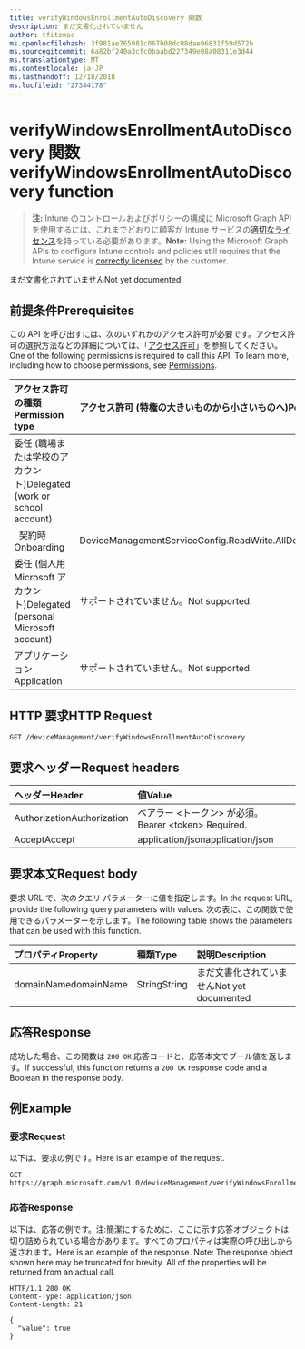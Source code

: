 ```yaml
---
title: verifyWindowsEnrollmentAutoDiscovery 関数
description: まだ文書化されていません
author: tfitzmac
ms.openlocfilehash: 3f981ae765981c067b08dc08dae96831f59d572b
ms.sourcegitcommit: 6a82bf240a3cfc0baabd227349e08a08311e3d44
ms.translationtype: MT
ms.contentlocale: ja-JP
ms.lasthandoff: 12/18/2018
ms.locfileid: "27344178"
---
```

# <a name="verifywindowsenrollmentautodiscovery-function"></a><span data-ttu-id="ccc26-103">verifyWindowsEnrollmentAutoDiscovery 関数</span><span class="sxs-lookup"><span data-stu-id="ccc26-103">verifyWindowsEnrollmentAutoDiscovery function</span></span>

> <span data-ttu-id="ccc26-104">**注:** Intune のコントロールおよびポリシーの構成に Microsoft Graph API を使用するには、これまでどおりに顧客が Intune サービスの[適切なライセンス](https://go.microsoft.com/fwlink/?linkid=839381)を持っている必要があります。</span><span class="sxs-lookup"><span data-stu-id="ccc26-104">**Note:** Using the Microsoft Graph APIs to configure Intune controls and policies still requires that the Intune service is [correctly licensed](https://go.microsoft.com/fwlink/?linkid=839381) by the customer.</span></span>

<span data-ttu-id="ccc26-105">まだ文書化されていません</span><span class="sxs-lookup"><span data-stu-id="ccc26-105">Not yet documented</span></span>
## <a name="prerequisites"></a><span data-ttu-id="ccc26-106">前提条件</span><span class="sxs-lookup"><span data-stu-id="ccc26-106">Prerequisites</span></span>
<span data-ttu-id="ccc26-p101">この API を呼び出すには、次のいずれかのアクセス許可が必要です。アクセス許可の選択方法などの詳細については、「[アクセス許可](/graph/permissions-reference)」を参照してください。</span><span class="sxs-lookup"><span data-stu-id="ccc26-p101">One of the following permissions is required to call this API. To learn more, including how to choose permissions, see [Permissions](/graph/permissions-reference).</span></span>

|<span data-ttu-id="ccc26-109">アクセス許可の種類</span><span class="sxs-lookup"><span data-stu-id="ccc26-109">Permission type</span></span>|<span data-ttu-id="ccc26-110">アクセス許可 (特権の大きいものから小さいものへ)</span><span class="sxs-lookup"><span data-stu-id="ccc26-110">Permissions (from most to least privileged)</span></span>|
|:---|:---|
|<span data-ttu-id="ccc26-111">委任 (職場または学校のアカウント)</span><span class="sxs-lookup"><span data-stu-id="ccc26-111">Delegated (work or school account)</span></span>||
| <span data-ttu-id="ccc26-112">&nbsp;&nbsp;契約時</span><span class="sxs-lookup"><span data-stu-id="ccc26-112">&nbsp; &nbsp; Onboarding</span></span> | <span data-ttu-id="ccc26-113">DeviceManagementServiceConfig.ReadWrite.All</span><span class="sxs-lookup"><span data-stu-id="ccc26-113">DeviceManagementServiceConfig.ReadWrite.All</span></span>|
|<span data-ttu-id="ccc26-114">委任 (個人用 Microsoft アカウント)</span><span class="sxs-lookup"><span data-stu-id="ccc26-114">Delegated (personal Microsoft account)</span></span>|<span data-ttu-id="ccc26-115">サポートされていません。</span><span class="sxs-lookup"><span data-stu-id="ccc26-115">Not supported.</span></span>|
|<span data-ttu-id="ccc26-116">アプリケーション</span><span class="sxs-lookup"><span data-stu-id="ccc26-116">Application</span></span>|<span data-ttu-id="ccc26-117">サポートされていません。</span><span class="sxs-lookup"><span data-stu-id="ccc26-117">Not supported.</span></span>|

## <a name="http-request"></a><span data-ttu-id="ccc26-118">HTTP 要求</span><span class="sxs-lookup"><span data-stu-id="ccc26-118">HTTP Request</span></span>
<!-- {
  "blockType": "ignored"
}
-->
``` http
GET /deviceManagement/verifyWindowsEnrollmentAutoDiscovery
```

## <a name="request-headers"></a><span data-ttu-id="ccc26-119">要求ヘッダー</span><span class="sxs-lookup"><span data-stu-id="ccc26-119">Request headers</span></span>
|<span data-ttu-id="ccc26-120">ヘッダー</span><span class="sxs-lookup"><span data-stu-id="ccc26-120">Header</span></span>|<span data-ttu-id="ccc26-121">値</span><span class="sxs-lookup"><span data-stu-id="ccc26-121">Value</span></span>|
|:---|:---|
|<span data-ttu-id="ccc26-122">Authorization</span><span class="sxs-lookup"><span data-stu-id="ccc26-122">Authorization</span></span>|<span data-ttu-id="ccc26-123">ベアラー &lt;トークン&gt; が必須。</span><span class="sxs-lookup"><span data-stu-id="ccc26-123">Bearer &lt;token&gt; Required.</span></span>|
|<span data-ttu-id="ccc26-124">Accept</span><span class="sxs-lookup"><span data-stu-id="ccc26-124">Accept</span></span>|<span data-ttu-id="ccc26-125">application/json</span><span class="sxs-lookup"><span data-stu-id="ccc26-125">application/json</span></span>|

## <a name="request-body"></a><span data-ttu-id="ccc26-126">要求本文</span><span class="sxs-lookup"><span data-stu-id="ccc26-126">Request body</span></span>
<span data-ttu-id="ccc26-127">要求 URL で、次のクエリ パラメーターに値を指定します。</span><span class="sxs-lookup"><span data-stu-id="ccc26-127">In the request URL, provide the following query parameters with values.</span></span>
<span data-ttu-id="ccc26-128">次の表に、この関数で使用できるパラメーターを示します。</span><span class="sxs-lookup"><span data-stu-id="ccc26-128">The following table shows the parameters that can be used with this function.</span></span>

|<span data-ttu-id="ccc26-129">プロパティ</span><span class="sxs-lookup"><span data-stu-id="ccc26-129">Property</span></span>|<span data-ttu-id="ccc26-130">種類</span><span class="sxs-lookup"><span data-stu-id="ccc26-130">Type</span></span>|<span data-ttu-id="ccc26-131">説明</span><span class="sxs-lookup"><span data-stu-id="ccc26-131">Description</span></span>|
|:---|:---|:---|
|<span data-ttu-id="ccc26-132">domainName</span><span class="sxs-lookup"><span data-stu-id="ccc26-132">domainName</span></span>|<span data-ttu-id="ccc26-133">String</span><span class="sxs-lookup"><span data-stu-id="ccc26-133">String</span></span>|<span data-ttu-id="ccc26-134">まだ文書化されていません</span><span class="sxs-lookup"><span data-stu-id="ccc26-134">Not yet documented</span></span>|

## <a name="response"></a><span data-ttu-id="ccc26-135">応答</span><span class="sxs-lookup"><span data-stu-id="ccc26-135">Response</span></span>
<span data-ttu-id="ccc26-136">成功した場合、この関数は `200 OK` 応答コードと、応答本文でブール値を返します。</span><span class="sxs-lookup"><span data-stu-id="ccc26-136">If successful, this function returns a `200 OK` response code and a Boolean in the response body.</span></span>

## <a name="example"></a><span data-ttu-id="ccc26-137">例</span><span class="sxs-lookup"><span data-stu-id="ccc26-137">Example</span></span>
### <a name="request"></a><span data-ttu-id="ccc26-138">要求</span><span class="sxs-lookup"><span data-stu-id="ccc26-138">Request</span></span>
<span data-ttu-id="ccc26-139">以下は、要求の例です。</span><span class="sxs-lookup"><span data-stu-id="ccc26-139">Here is an example of the request.</span></span>
``` http
GET https://graph.microsoft.com/v1.0/deviceManagement/verifyWindowsEnrollmentAutoDiscovery(domainName='parameterValue')
```

### <a name="response"></a><span data-ttu-id="ccc26-140">応答</span><span class="sxs-lookup"><span data-stu-id="ccc26-140">Response</span></span>
<span data-ttu-id="ccc26-p103">以下は、応答の例です。注:簡潔にするために、ここに示す応答オブジェクトは切り詰められている場合があります。すべてのプロパティは実際の呼び出しから返されます。</span><span class="sxs-lookup"><span data-stu-id="ccc26-p103">Here is an example of the response. Note: The response object shown here may be truncated for brevity. All of the properties will be returned from an actual call.</span></span>
``` http
HTTP/1.1 200 OK
Content-Type: application/json
Content-Length: 21

{
  "value": true
}
```



